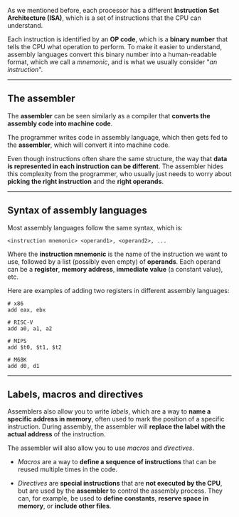 As we mentioned before, each processor has a different **Instruction Set Architecture (ISA)**, which is a set of instructions that the CPU can understand.

Each instruction is identified by an **OP code**, which is a **binary number** that tells the CPU what operation to perform.
To make it easier to understand, assembly languages convert this binary number into a human-readable format, which we call a *mnemonic*,
and is what we usually consider "*an instruction*".

---

## The assembler

The **assembler** can be seen similarly as a compiler that **converts the assembly code into machine code**.

The programmer writes code in assembly language, which then gets fed to the **assembler**, which will convert it into machine code.

Even though instructions often share the same structure, the way that **data is represented in each instruction can be different**.
The assembler hides this complexity from the programmer, who usually just needs to worry about **picking the right instruction** and
the **right operands**.

---

## Syntax of assembly languages

Most assembly languages follow the same syntax, which is:

```
<instruction mnemonic> <operand1>, <operand2>, ...
```

Where the **instruction mnemonic** is the name of the instruction we want to use, followed by a list (possibly even empty) of **operands**.
Each operand can be a **register**, **memory address**, **immediate value** (a constant value), etc.

Here are examples of adding two registers in different assembly languages:

```x86
# x86
add eax, ebx

# RISC-V
add a0, a1, a2

# MIPS
add $t0, $t1, $t2

# M68K
add d0, d1
```

---

## Labels, macros and directives

Assemblers also allow you to write *labels*, which are a way to **name a specific address in memory**, often used to
mark the position of a specific instruction. During assembly, the assembler will **replace the label with the actual address** of the instruction.

The assembler will also allow you to use *macros* and *directives*.

* *Macros* are a way to **define a sequence of instructions** that can be reused multiple times in the code.

* *Directives* are **special instructions** that are **not executed by the CPU**, but are used by the **assembler** to control the assembly process.
  They can, for example, be used to **define constants**, **reserve space in memory**, or **include other files**.
